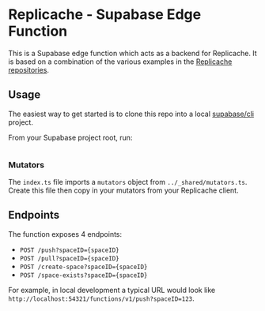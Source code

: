 # Replicache - Supabase Edge Function

This is a Supabase edge function which acts as a backend for Replicache. It is based on a combination of the various examples in the [Replicache repositories](https://github.com/rocicorp).

## Usage
The easiest way to get started is to clone this repo into a local [supabase/cli](https://supabase.com/docs/reference/cli) project.

From your Supabase project root, run:

```bash

```

### Mutators
The `index.ts` file imports a `mutators` object from `../_shared/mutators.ts`. Create this file then copy in your mutators from your Replicache client.

## Endpoints
The function exposes 4 endpoints:

- `POST /push?spaceID={spaceID}`
- `POST /pull?spaceID={spaceID}`
- `POST /create-space?spaceID={spaceID}`
- `POST /space-exists?spaceID={spaceID}`

For example, in local development a typical URL would look like `http://localhost:54321/functions/v1/push?spaceID=123`.


